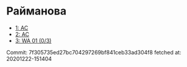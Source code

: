 # Райманова
- [1: AC](1.md)
- [2: AC](2.md)
- [3: WA 01 (0/3)](3.md)

Commit: 7f305735ed27bc704297269bf841ceb33ad304f8
 fetched at: 20201222-151404
